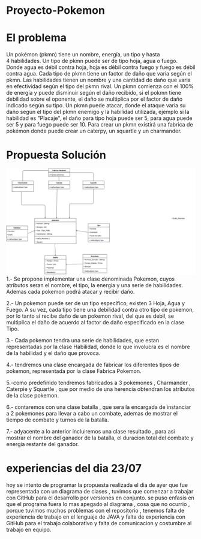 # Proyecto-Pokemon
# El problema
Un pokémon (pkmn) tiene un nombre, energía, un tipo y hasta 4 habilidades.
Un tipo de pkmn puede ser de tipo hoja, agua o fuego. Donde agua es débil contra hoja, hoja es débil contra fuego y fuego es débil contra agua. Cada tipo de pkmn tiene un factor de daño que varia según el pkmn.
Las habilidades tienen un nombre y una cantidad de daño que varia en efectividad según el tipo del pkmn rival.
Un pkmn comienza con el 100% de energía y puede disminuir según el daño recibido, si el pokmn tiene debilidad sobre el oponente, el daño se multiplica por el factor de daño indicado según su tipo.
Un pkmn puede atacar, donde el ataque varia su daño según el tipo del pkmn enemigo y la habilidad utilizada, ejemplo si la habilidad es "Placaje", el daño para tipo hoja puede ser 5, para agua puede ser 5 y para fuego puede ser 10.
Para crear un pkmn existirá una fabrica de pokémon donde puede crear un caterpy, un squartle y un charmander.

# Propuesta Solución
![alt text](https://raw.githubusercontent.com/benjaranedad/Proyecto-Pokemon/master/diagrama_clase.jpg)
1.- Se propone implementar una clase denominada Pokemon, cuyos atributos seran el nombre, el tipo, la energía y una serie de habilidades. Ademas cada pokemon podrá atacar y recibir daño.

2.- Un pokemon puede ser de un tipo específico, existen 3 Hoja, Agua y Fuego. A su vez, cada tipo tiene una debilidad contra otro tipo de pokemon, por lo tanto si recibe daño de un pokemon rival, del que es debil, se multiplica el daño de acuerdo al factor de daño especificado en la clase Tipo.

3.- Cada pokemon tendra una serie de habilidades, que estan representadas por la clase Habilidad, donde lo que involucra es el nombre de la habilidad y el daño que provoca.

4.- tendremos una clase encargada de fabricar los diferentes tipos de pokemon, representada por la clase Fabrica Pokemon.

5.-como predefinido tendremos fabricados a 3 pokemones , Charmander , Caterpie y Squartle , que por medio de una herencia obtendran los atributos de la clase pokemon.

6.- contaremos con una clase batalla , que sera la encargada de instanciar a 2 pokemones para llevar a cabo un combate, ademas de mostrar el tiempo de combate y turnos de la batalla.

7.- adyacente a lo anterior incluiremos una clase resultado , para asi mostrar el nombre del ganador de la batalla, el duracion total del combate y energia restante del ganador.

# experiencias del dia 23/07
hoy se intento de programar la propuesta realizada el dia de ayer que fue representada con un diagrama de clases , tuvimos que comenzar a trabajar con GitHub para el desarrollo por versiones en conjunto.
se puso enfasis en que el programa fuera lo mas apegado al diagrama , cosa que no ocurrio , porque tuvimos muchos problemas con el repositorio , tenemos falta de experiencia de trabajo en el lenguaje de JAVA y falta de experiencia con GitHub para el trabajo colaborativo y falta de comunicacion y costumbre al trabajo en equipo.

